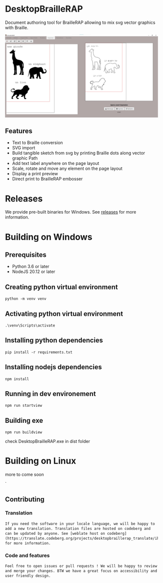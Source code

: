 # DesktopBrailleRAP

Document authoring tool for BrailleRAP allowing to mix svg vector graphics with Braille.

![](./screenshot/screenshot1.jpg)

## Features

* Text to Braille conversion
* SVG import
* Build tangible sketch from svg by printing Braille dots along vector graphic Path
* Add text label anywhere on the page layout
* Scale, rotate and move any element on the page layout
* Display a print preview
* Direct print to BrailleRAP embosser

# Releases
We provide pre-built binaries for Windows. See [releases](https://github.com/BrailleRAP/DesktopBrailleRAP/releases) for more information.

# Building on Windows

## Prerequisites

* Python 3.6 or later
* NodeJS 20.12 or later

## Creating python virtual environment

```
python -m venv venv
```

## Activating python virtual environment

```
.\venv\Scripts\activate
```

## Installing python dependencies

```
pip install -r requirements.txt
```

## Installing nodejs dependencies

```
npm install
```

## Running in dev environement

```
npm run startview
```

## Building exe

```
npm run buildview
```
check DesktopBrailleRAP.exe in dist folder


# Building on Linux

more to come soon
    
`

## Contributing

### Translation
    If you need the software in your locale language, we will be happy to add a new translation. Translation files are hosted on codeberg and can be updated by anyone. See [weblate host on codeberg](https://translate.codeberg.org/projects/desktopbraillerap_translate/ihm/) for more information.

### Code and features
    Feel free to open issues or pull requests ! We will be happy to review and merge your changes. BTW we have a great focus on accessibility and user friendly design.

